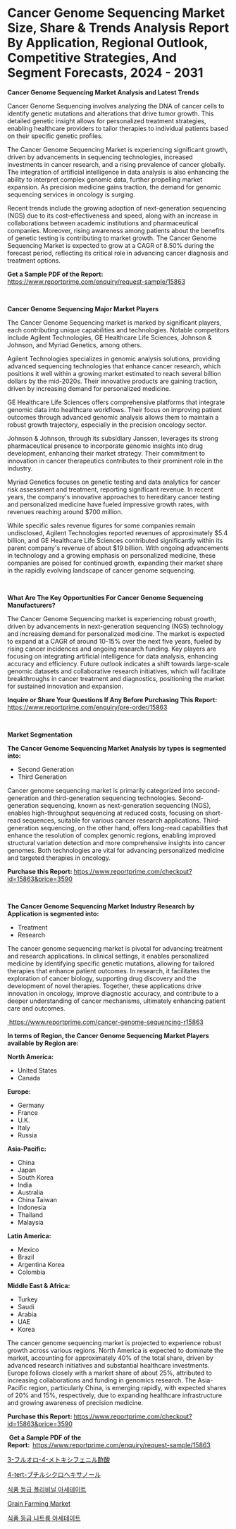 <p><h1>Cancer Genome Sequencing Market Size, Share & Trends Analysis Report By Application, Regional Outlook, Competitive Strategies, And Segment Forecasts, 2024 - 2031</h1></p><p><strong>Cancer Genome Sequencing Market Analysis and Latest Trends</strong></p>
<p><p>Cancer Genome Sequencing involves analyzing the DNA of cancer cells to identify genetic mutations and alterations that drive tumor growth. This detailed genetic insight allows for personalized treatment strategies, enabling healthcare providers to tailor therapies to individual patients based on their specific genetic profiles. </p><p>The Cancer Genome Sequencing Market is experiencing significant growth, driven by advancements in sequencing technologies, increased investments in cancer research, and a rising prevalence of cancer globally. The integration of artificial intelligence in data analysis is also enhancing the ability to interpret complex genomic data, further propelling market expansion. As precision medicine gains traction, the demand for genomic sequencing services in oncology is surging.</p><p>Recent trends include the growing adoption of next-generation sequencing (NGS) due to its cost-effectiveness and speed, along with an increase in collaborations between academic institutions and pharmaceutical companies. Moreover, rising awareness among patients about the benefits of genetic testing is contributing to market growth. The Cancer Genome Sequencing Market is expected to grow at a CAGR of 8.50% during the forecast period, reflecting its critical role in advancing cancer diagnosis and treatment options.</p></p>
<p><strong>Get a Sample PDF of the Report:&nbsp;</strong> <a href="https://www.reportprime.com/enquiry/request-sample/15863">https://www.reportprime.com/enquiry/request-sample/15863</a></p>
<p>&nbsp;</p>
<p><strong>Cancer Genome Sequencing Major Market Players</strong></p>
<p><p>The Cancer Genome Sequencing market is marked by significant players, each contributing unique capabilities and technologies. Notable competitors include Agilent Technologies, GE Healthcare Life Sciences, Johnson & Johnson, and Myriad Genetics, among others.</p><p>Agilent Technologies specializes in genomic analysis solutions, providing advanced sequencing technologies that enhance cancer research, which positions it well within a growing market estimated to reach several billion dollars by the mid-2020s. Their innovative products are gaining traction, driven by increasing demand for personalized medicine.</p><p>GE Healthcare Life Sciences offers comprehensive platforms that integrate genomic data into healthcare workflows. Their focus on improving patient outcomes through advanced genomic analysis allows them to maintain a robust growth trajectory, especially in the precision oncology sector.</p><p>Johnson & Johnson, through its subsidiary Janssen, leverages its strong pharmaceutical presence to incorporate genomic insights into drug development, enhancing their market strategy. Their commitment to innovation in cancer therapeutics contributes to their prominent role in the industry.</p><p>Myriad Genetics focuses on genetic testing and data analytics for cancer risk assessment and treatment, reporting significant revenue. In recent years, the company's innovative approaches to hereditary cancer testing and personalized medicine have fueled impressive growth rates, with revenues reaching around $700 million.</p><p>While specific sales revenue figures for some companies remain undisclosed, Agilent Technologies reported revenues of approximately $5.4 billion, and GE Healthcare Life Sciences contributed significantly within its parent company's revenue of about $19 billion. With ongoing advancements in technology and a growing emphasis on personalized medicine, these companies are poised for continued growth, expanding their market share in the rapidly evolving landscape of cancer genome sequencing.</p></p>
<p>&nbsp;</p>
<p><strong>What Are The Key Opportunities For Cancer Genome Sequencing Manufacturers?</strong></p>
<p><p>The Cancer Genome Sequencing market is experiencing robust growth, driven by advancements in next-generation sequencing (NGS) technology and increasing demand for personalized medicine. The market is expected to expand at a CAGR of around 10-15% over the next five years, fueled by rising cancer incidences and ongoing research funding. Key players are focusing on integrating artificial intelligence for data analysis, enhancing accuracy and efficiency. Future outlook indicates a shift towards large-scale genomic datasets and collaborative research initiatives, which will facilitate breakthroughs in cancer treatment and diagnostics, positioning the market for sustained innovation and expansion.</p></p>
<p><strong>Inquire or Share Your Questions If Any Before Purchasing This Report:</strong> <a href="https://www.reportprime.com/enquiry/pre-order/15863">https://www.reportprime.com/enquiry/pre-order/15863</a></p>
<p>&nbsp;</p>
<p><strong>Market Segmentation</strong></p>
<p><strong>The Cancer Genome Sequencing Market Analysis by types is segmented into:</strong></p>
<p><ul><li>Second Generation</li><li>Third Generation</li></ul></p>
<p><p>Cancer genome sequencing market is primarily categorized into second-generation and third-generation sequencing technologies. Second-generation sequencing, known as next-generation sequencing (NGS), enables high-throughput sequencing at reduced costs, focusing on short-read sequences, suitable for various cancer research applications. Third-generation sequencing, on the other hand, offers long-read capabilities that enhance the resolution of complex genomic regions, enabling improved structural variation detection and more comprehensive insights into cancer genomes. Both technologies are vital for advancing personalized medicine and targeted therapies in oncology.</p></p>
<p><strong>Purchase this Report:&nbsp;</strong><a href="https://www.reportprime.com/checkout?id=15863&price=3590">https://www.reportprime.com/checkout?id=15863&price=3590</a></p>
<p>&nbsp;</p>
<p><strong>The Cancer Genome Sequencing Market Industry Research by Application is segmented into:</strong></p>
<p><ul><li>Treatment</li><li>Research</li></ul></p>
<p><p>The cancer genome sequencing market is pivotal for advancing treatment and research applications. In clinical settings, it enables personalized medicine by identifying specific genetic mutations, allowing for tailored therapies that enhance patient outcomes. In research, it facilitates the exploration of cancer biology, supporting drug discovery and the development of novel therapies. Together, these applications drive innovation in oncology, improve diagnostic accuracy, and contribute to a deeper understanding of cancer mechanisms, ultimately enhancing patient care and outcomes.</p></p>
<p><a href="https://www.reportprime.com/cancer-genome-sequencing-r15863">&nbsp;https://www.reportprime.com/cancer-genome-sequencing-r15863</a></p>
<p><strong>In terms of Region, the Cancer Genome Sequencing Market Players available by Region are:</strong></p>
<p>
    <p> <strong> North America: </strong>
        <ul>
            <li>United States</li>
            <li>Canada</li>
        </ul>
        </p> 
    <p> <strong> Europe: </strong>
        <ul>
            <li>Germany</li>
            <li>France</li>
            <li>U.K.</li>
            <li>Italy</li>
            <li>Russia</li>
        </ul>
        </p> 
    <p> <strong> Asia-Pacific: </strong>
        <ul>
            <li>China</li>
            <li>Japan</li>
            <li>South Korea</li>
            <li>India</li>
            <li>Australia</li>
            <li>China Taiwan</li>
            <li>Indonesia</li>
            <li>Thailand</li>
            <li>Malaysia</li>
        </ul>
        </p> 
    <p> <strong> Latin America: </strong>
        <ul>
            <li>Mexico</li>
            <li>Brazil</li>
            <li>Argentina Korea</li>
            <li>Colombia</li>
        </ul>
        </p> 
    <p> <strong> Middle East & Africa: </strong>
        <ul>
            <li>Turkey</li>
            <li>Saudi</li>
            <li>Arabia</li>
            <li>UAE</li>
            <li>Korea</li>
        </ul>
    </p>
    </p>
<p><p>The cancer genome sequencing market is projected to experience robust growth across various regions. North America is expected to dominate the market, accounting for approximately 40% of the total share, driven by advanced research initiatives and substantial healthcare investments. Europe follows closely with a market share of about 25%, attributed to increasing collaborations and funding in genomics research. The Asia-Pacific region, particularly China, is emerging rapidly, with expected shares of 20% and 15%, respectively, due to expanding healthcare infrastructure and growing awareness of precision medicine.</p></p>
<p><strong>Purchase this Report: </strong><a href="https://www.reportprime.com/checkout?id=15863&price=3590">https://www.reportprime.com/checkout?id=15863&price=3590</a></p>
<p>&nbsp;<strong>Get a Sample PDF of the Report:&nbsp;&nbsp;</strong><a href="https://www.reportprime.com/enquiry/request-sample/15863">https://www.reportprime.com/enquiry/request-sample/15863</a></p>
<p><strong></strong></p>
<p><p><a href="https://medium.com/@berryguann/3-fluoro-4-methoxyphenylacetic-acid-41046b7ae037">3-フルオロ-4-メトキシフェニル酢酸</a></p><p><a href="https://medium.com/@berryguann/4-tert-butylcyclohexanol-market-%E3%81%AF-%E3%82%B3%E3%82%B9%E3%83%88%E7%AE%A1%E7%90%86%E3%81%A8%E5%8A%B9%E7%8E%87%E5%90%91%E4%B8%8A%E3%82%92%E5%84%AA%E5%85%88%E3%81%97%E3%81%BE%E3%81%99-%E3%81%95%E3%82%89%E3%81%AB-%E5%A0%B1%E5%91%8A%E6%9B%B8%E3%81%AF%E5%B8%82%E5%A0%B4%E3%81%AE%E9%9C%80%E8%A6%81%E9%9D%A2%E3%81%A8%E4%BE%9B%E7%B5%A6%E9%9D%A2%E3%81%AE%E4%B8%A1%E6%96%B9%E3%82%92%E3%82%AB%E3%83%90%E3%83%BC%E3%81%97%E3%81%A6%E3%81%84%E3%81%BE%E3%81%99-376e1575e7c9">4-tert-ブチルシクロヘキサノール</a></p><p><a href="https://medium.com/@mark_mc_nulty87/%EC%84%B8%EA%B3%84-food-grade-polyvinyl-acetate-market-%EC%9D%80-2024%EC%97%90%EC%84%9C-2031%EB%A1%9C-%EC%97%B0%ED%8F%89%EA%B7%A0-%EC%A6%9D%EA%B0%80%EC%9C%A8%EC%9D%84-%EB%B3%B4%EC%9D%BC-%EA%B2%83%EC%9C%BC%EB%A1%9C-%EC%98%88%EC%83%81%EB%90%A9%EB%8B%88%EB%8B%A4-574f1e053ff1">식품 등급 폴리비닐 아세테이트</a></p><p><a href="https://medium.com/@zoeyjohns2003/the-grain-farming-market-has-witnessed-significant-growth-in-recent-years-and-this-trend-is-b2468c78a2e1">Grain Farming Market</a></p><p><a href="https://medium.com/@mark_mc_nulty87/food-grade-sodium-acetate-market-%EC%9D%98-%EA%B8%80%EB%A1%9C%EB%B2%8C-%EC%8B%9C%EC%9E%A5-%EA%B0%9C%EC%9A%94%EB%8A%94-%EC%A0%84-%EC%84%B8%EA%B3%84-%EB%B0%8F-%EC%A3%BC%EC%9A%94-%EC%8B%9C%EC%9E%A5%EC%9D%98-%EC%82%B0%EC%97%85%EC%97%90-%EC%98%81%ED%96%A5%EC%9D%84-%EB%AF%B8%EC%B9%98%EB%8A%94-%EC%A3%BC%EC%9A%94-%ED%8A%B8%EB%A0%8C%EB%93%9C%EC%97%90-%EB%8C%80%ED%95%9C-%EB%8F%85%ED%8A%B9%ED%95%9C-%EA%B4%80%EC%A0%90%EC%9D%84-%EC%A0%9C%EA%B3%B5%ED%95%A9%EB%8B%88%EB%8B%A4-2028f8e32e3b">식품 등급 나트륨 아세테이트</a></p></p>